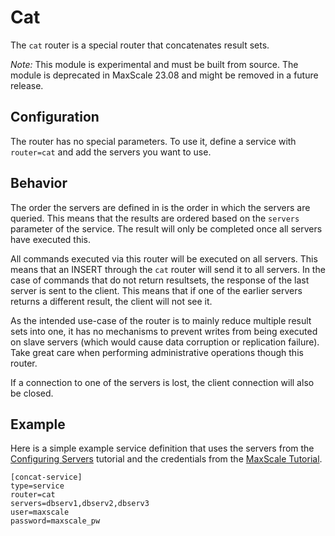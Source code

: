 # Cat

The `cat` router is a special router that concatenates result sets.

*Note:* This module is experimental and must be built from source. The
 module is deprecated in MaxScale 23.08 and might be removed in a future
 release.

## Configuration

The router has no special parameters. To use it, define a service with
`router=cat` and add the servers you want to use.

## Behavior

The order the servers are defined in is the order in which the servers are
queried. This means that the results are ordered based on the `servers`
parameter of the service. The result will only be completed once all servers
have executed this.

All commands executed via this router will be executed on all servers. This
means that an INSERT through the `cat` router will send it to all servers. In
the case of commands that do not return resultsets, the response of the last
server is sent to the client. This means that if one of the earlier servers
returns a different result, the client will not see it.

As the intended use-case of the router is to mainly reduce multiple result sets
into one, it has no mechanisms to prevent writes from being executed on slave
servers (which would cause data corruption or replication failure). Take great
care when performing administrative operations though this router.

If a connection to one of the servers is lost, the client connection will also
be closed.

## Example

Here is a simple example service definition that uses the servers from the
[Configuring Servers](../Tutorials/Configuring-Servers.md) tutorial and the
credentials from the [MaxScale Tutorial](../Tutorials/MaxScale-Tutorial.md).

```
[concat-service]
type=service
router=cat
servers=dbserv1,dbserv2,dbserv3
user=maxscale
password=maxscale_pw
```
